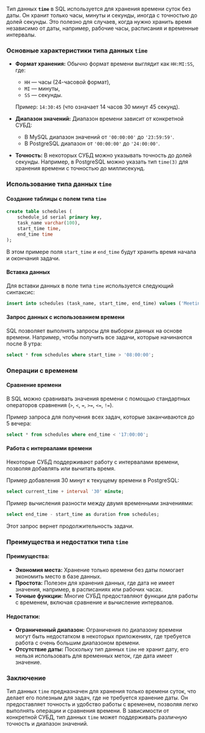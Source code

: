 Тип данных **`time`** в SQL используется для хранения времени суток без даты. Он хранит только часы, минуты и секунды, иногда с точностью до долей секунды. Это полезно для случаев, когда нужно хранить время независимо от даты, например, рабочие часы, расписания и временные интервалы.

### Основные характеристики типа данных `time`

- **Формат хранения:** Обычно формат времени выглядит как `HH:MI:SS`, где:
  - `HH` — часы (24-часовой формат),
  - `MI` — минуты,
  - `SS` — секунды.

  Пример: `14:30:45` (что означает 14 часов 30 минут 45 секунд).

- **Диапазон значений:** Диапазон времени зависит от конкретной СУБД:
  - В MySQL диапазон значений от `'00:00:00'` до `'23:59:59'`.
  - В PostgreSQL диапазон от `'00:00:00'` до `'24:00:00'`.

- **Точность:** В некоторых СУБД можно указывать точность до долей секунды. Например, в PostgreSQL можно указать тип `time(3)` для хранения времени с точностью до миллисекунд.

### Использование типа данных `time`

#### Создание таблицы с полем типа `time`

```sql
create table schedules (
    schedule_id serial primary key,
    task_name varchar(100),
    start_time time,
    end_time time
);
```

В этом примере поля `start_time` и `end_time` будут хранить время начала и окончания задачи.

#### Вставка данных

Для вставки данных в поле типа `time` используется следующий синтаксис:

```sql
insert into schedules (task_name, start_time, end_time) values ('Meeting', '09:00:00', '10:30:00');
```

#### Запрос данных с использованием времени

SQL позволяет выполнять запросы для выборки данных на основе времени. Например, чтобы получить все задачи, которые начинаются после 8 утра:

```sql
select * from schedules where start_time > '08:00:00';
```

### Операции с временем

#### Сравнение времени

В SQL можно сравнивать значения времени с помощью стандартных операторов сравнения (`>`, `<`, `=`, `>=`, `<=`, `!=`).

Пример запроса для получения всех задач, которые заканчиваются до 5 вечера:

```sql
select * from schedules where end_time < '17:00:00';
```

#### Работа с интервалами времени

Некоторые СУБД поддерживают работу с интервалами времени, позволяя добавлять или вычитать время.

Пример добавления 30 минут к текущему времени в PostgreSQL:

```sql
select current_time + interval '30' minute;
```

Пример вычисления разности между двумя временными значениями:

```sql
select end_time - start_time as duration from schedules;
```

Этот запрос вернет продолжительность задачи.

### Преимущества и недостатки типа `time`

#### Преимущества:
- **Экономия места:** Хранение только времени без даты помогает экономить место в базе данных.
- **Простота:** Полезен для хранения данных, где дата не имеет значения, например, в расписаниях или рабочих часах.
- **Точные функции:** Многие СУБД предоставляют функции для работы с временем, включая сравнение и вычисление интервалов.

#### Недостатки:
- **Ограниченный диапазон:** Ограничения по диапазону времени могут быть недостатком в некоторых приложениях, где требуется работа с очень большим диапазоном времени.
- **Отсутствие даты:** Поскольку тип данных `time` не хранит дату, его нельзя использовать для временных меток, где дата имеет значение.

### Заключение

Тип данных `time` предназначен для хранения только времени суток, что делает его полезным для задач, где не требуется хранение даты. Он предоставляет точность и удобство работы с временем, позволяя легко выполнять операции и сравнения времени. В зависимости от конкретной СУБД, тип данных `time` может поддерживать различную точность и диапазон значений.